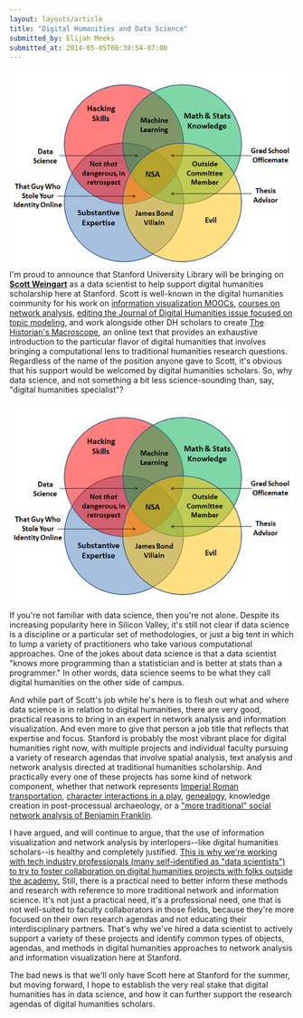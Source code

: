 ```yaml
---
layout: layouts/article
title: "Digital Humanities and Data Science"
submitted_by: Elijah Meeks
submitted_at: 2014-05-05T08:39:54-07:00
---
```


![](/post-images/VennDiagram2.png)
I'm proud to announce that Stanford University Library will be bringing on **[Scott Weingart](http://www.scottbot.net/HIAL/?page_id=22226)** as a data scientist to help support digital humanities scholarship here at Stanford. Scott is well-known in the digital humanities community for his work on [information visualization MOOCs](http://ivmooc.cns.iu.edu/), [courses on network analysis](http://dhsi.org/courses.php), [editing the Journal of Digital Humanities issue focused on topic modeling](http://journalofdigitalhumanities.org/2-1/dh-contribution-to-topic-modeling/), and work alongside other DH scholars to create [The Historian's Macroscope](http://www.themacroscope.org/), an online text that provides an exhaustive introduction to the particular flavor of digital humanities that involves bringing a computational lens to traditional humanities research questions. Regardless of the name of the position anyone gave to Scott, it's obvious that his support would be welcomed by digital humanities scholars. So, why data science, and not something a bit less science-sounding than, say, "digital humanities specialist"?


[![](/post-images/VennDiagram2.png)
](http://joelgrus.com/2013/06/09/post-prism-data-science-venn-diagram/)


If you're not familiar with data science, then you're not alone. Despite its increasing popularity here in Silicon Valley, it's still not clear if data science is a discipline or a particular set of methodologies, or just a big tent in which to lump a variety of practitioners who take various computational approaches. One of the jokes about data science is that a data scientist "knows more programming than a statistician and is better at stats than a programmer." In other words, data science seems to be what they call digital humanities on the other side of campus.


And while part of Scott's job while he's here is to flesh out what and where data science is in relation to digital humanities, there are very good, practical reasons to bring in an expert in network analysis and information visualization. And even more to give that person a job title that reflects that expertise and focus. Stanford is probably the most vibrant place for digital humanities right now, with multiple projects and individual faculty pursuing a variety of research agendas that involve spatial analysis, text analysis and network analysis directed at traditional humanities scholarship. And practically every one of these projects has some kind of network component, whether that network represents [Imperial Roman transportation](http://orbis.stanford.edu/v2/), [character interactions in a play](http://litlab.stanford.edu/?page_id=13), [genealogy](http://kindred.stanford.edu), knowledge creation in post-processual archaeology, or a ["more traditional" social network analysis of Benjamin Franklin](http://shc.stanford.edu/workshop/meetings/social-network-benjamin-franklin-printer).


I have argued, and will continue to argue, that the use of information visualization and network analysis by interlopers--like digital humanities scholars--is healthy and completely justified. [This is why we're working with tech industry professionals (many self-identified as "data scientists") to try to foster collaboration on digital humanities projects with folks outside the academy.](http://www.meetup.com/BayAreaDH/) Still, there is a practical need to better inform these methods and research with reference to more traditional network and information science. It's not just a practical need, it's a professional need, one that is not well-suited to faculty collaborators in those fields, because they're more focused on their own research agendas and not educating their interdisciplinary partners. That's why we've hired a data scientist to actively support a variety of these projects and identify common types of objects, agendas, and methods in digital humanities approaches to network analysis and information visualization here at Stanford.


The bad news is that we'll only have Scott here at Stanford for the summer, but moving forward, I hope to establish the very real stake that digital humanities has in data science, and how it can further support the research agendas of digital humanities scholars.





